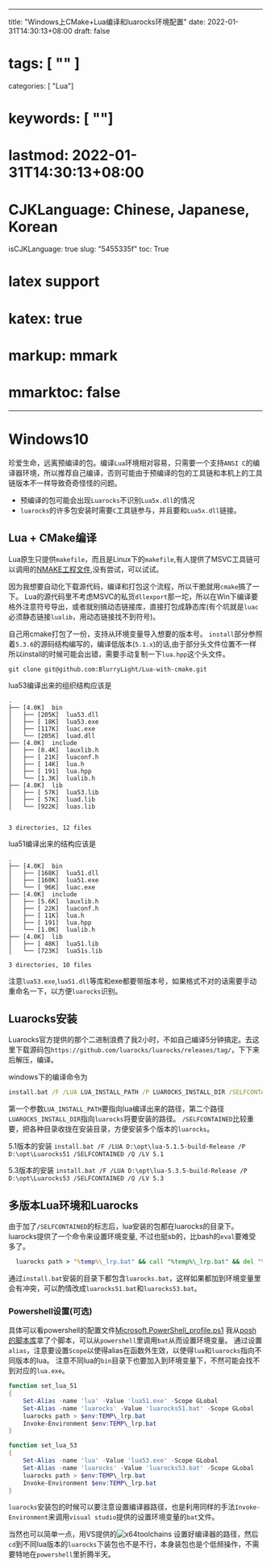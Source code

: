 
---
title: "Windows上CMake+Lua编译和luarocks环境配置"
date: 2022-01-31T14:30:13+08:00
draft: false
# tags: [ "" ]
categories: [ "Lua"]
# keywords: [ ""]
# lastmod: 2022-01-31T14:30:13+08:00
# CJKLanguage: Chinese, Japanese, Korean
isCJKLanguage: true
slug: "5455335f"
toc: True
# latex support
# katex: true
# markup: mmark
# mmarktoc: false 
---

# Windows10

珍爱生命，远离预编译的包。编译`Lua`环境相对容易，只需要一个支持`ANSI C`的编译器环境，所以推荐自己编译，否则可能由于预编译的包的工具链和本机上的工具链版本不一样导致奇奇怪怪的问题。
- 预编译的包可能会出现`Luarocks`不识别`Lua5x.dll`的情况
- `luarocks`的许多包安装时需要`C`工具链参与，并且要和`Lua5x.dll`链接。


## Lua + CMake编译
Lua原生只提供`makefile`，而且是Linux下的`makefile`,有人提供了MSVC工具链可以调用的[NMAKE工程文件](https://github.com/vtudorache/lua-msvc),没有尝试，可以试试。

因为我想要自动化下载源代码，编译和打包这个流程，所以干脆就用`cmake`搞了一下。
Lua的源代码里不考虑MSVC的私货`dllexport`那一坨，所以在Win下编译要格外注意符号导出，或者就别搞动态链接库，直接打包成静态库(有个坑就是`luac`必须静态链接`lualib`，用动态链接找不到符号)。

自己用cmake打包了一份，支持从环境变量导入想要的版本号。
`install`部分参照着`5.3.6`的源码结构编写的，编译低版本(`5.1.x`)的话,由于部分头文件位置不一样所以install的时候可能会出错，需要手动复制一下`lua.hpp`这个头文件。

```
git clone git@github.com:BlurryLight/Lua-with-cmake.git
```

lua53编译出来的组织结构应该是

```
.
├── [4.0K]  bin
│   ├── [205K]  lua53.dll
│   ├── [ 18K]  lua53.exe
│   ├── [117K]  luac.exe
│   └── [205K]  luad.dll
├── [4.0K]  include
│   ├── [8.4K]  lauxlib.h
│   ├── [ 21K]  luaconf.h
│   ├── [ 14K]  lua.h
│   ├── [ 191]  lua.hpp
│   └── [1.3K]  lualib.h
├── [4.0K]  lib
│   ├── [ 57K]  lua53.lib
│   ├── [ 57K]  luad.lib
│   └── [922K]  luas.lib


3 directories, 12 files

```

lua51编译出来的结构应该是
```
.
├── [4.0K]  bin
│   ├── [168K]  lua51.dll
│   ├── [160K]  lua51.exe
│   └── [ 96K]  luac.exe
├── [4.0K]  include
│   ├── [5.6K]  lauxlib.h
│   ├── [ 22K]  luaconf.h
│   ├── [ 11K]  lua.h
│   ├── [ 191]  lua.hpp
│   └── [1.0K]  lualib.h
├── [4.0K]  lib
│   ├── [ 48K]  lua51.lib
│   └── [723K]  lua51s.lib

3 directories, 10 files

```

注意`lua53.exe`,`lua51.dll`等库和exe都要带版本号，如果格式不对的话需要手动重命名一下，以方便`luarocks`识别。

## Luarocks安装

Luarocks官方提供的那个二进制浪费了我2小时，不如自己编译5分钟搞定。去这里下载源码包`https://github.com/luarocks/luarocks/releases/tag/`，下下来后解压，编译。

windows下的编译命令为

```bat
install.bat /F /LUA LUA_INSTALL_PATH /P LUAROCKS_INSTALL_DIR /SELFCONTAINED /Q
```


第一个参数`LUA_INSTALL_PATH`要指向lua编译出来的路径，第二个路径`LUAROCKS_INSTALL_DIR`指向`luarocks`将要安装的路径。
`/SELFCONTAINED`比较重要，把各种目录收拢在安装目录，方便安装多个版本的`luarocks`。

5.1版本的安装
`install.bat /F /LUA D:\opt\lua-5.1.5-build-Release /P D:\opt\Luarocks51 /SELFCONTAINED /Q /LV 5.1`

5.3版本的安装
`install.bat /F /LUA D:\opt\lua-5.3.5-build-Release /P D:\opt\Luarocks53 /SELFCONTAINED /Q /LV 5.3`

## 多版本Lua环境和Luarocks
由于加了`/SELFCONTAINED`的标志后，lua安装的包都在luarocks的目录下。
luarocks提供了一个命令来设置环境变量, 不过也挺sb的，比bash的`eval`要难受多了。

```bat
  luarocks path > "%temp%\_lrp.bat" && call "%temp%\_lrp.bat" && del "%temp%\_lrp.bat
```

通过`install.bat`安装的目录下都包含`luarocks.bat`，这样如果都加到环境变量里会有冲突，可以酌情改成`luarocks51.bat`和`luarocks53.bat`。
### Powershell设置(可选)

具体可以看powershell的配置文件[Microsoft.PowerShell_profile.ps1](https://github.com/BlurryLight/dotfiles/blob/master/Microsoft.PowerShell_profile.ps1)
我从[posh的脚本库](https://github.com/majkinetor/posh/blob/master/MM_Admin/Invoke-Environment.ps1)拿了个脚本，可以从`powershell`里调用`bat`从而设置环境变量。
通过设置`alias`，注意要设置`Scope`以使得alias在函数外生效，以使得`lua`和`luarocks`指向不同版本的lua。
注意不同lua的`bin`目录下也要加入到环境变量下，不然可能会找不到对应的`lua.exe`。

```powershell
function set_lua_51
{
    Set-Alias -name 'lua' -Value 'lua51.exe' -Scope GLobal
    Set-Alias -name 'luarocks' -Value 'luarocks51.bat' -Scope GLobal
    luarocks path > $env:TEMP\_lrp.bat
    Invoke-Environment $env:TEMP\_lrp.bat
}

function set_lua_53
{
    Set-Alias -name 'lua' -Value 'lua53.exe' -Scope GLobal
    Set-Alias -name 'luarocks' -Value 'luarocks53.bat' -Scope GLobal
    luarocks path > $env:TEMP\_lrp.bat
    Invoke-Environment $env:TEMP\_lrp.bat
}
```

`luarocks`安装包的时候可以要注意设置编译器路径，也是利用同样的手法`Invoke-Environment`来调用`visual studio`提供的设置环境变量的`bat`文件。

当然也可以简单一点，用VS提供的![x64toolchains](https://img.blurredcode.com/img/202201310126223.png?x-oss-process=style/compress)
设置好编译器的路径，然后`cd`到不同lua版本的`luarocks`下装包也不是不行，本身装包也是个低频操作，不需要特地在`powershell`里折腾半天。